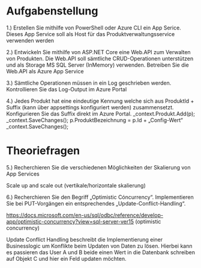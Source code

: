  # Aufgabenstellung
 1.) Erstellen Sie mithilfe von PowerShell oder Azure CLI ein App Serice. Dieses App Service soll als Host für das Produktverwaltungsservice verwenden werden

 2.) Entwickeln Sie mithilfe von ASP.NET Core eine Web.API zum Verwalten von Produkten. Die Web.API soll sämtliche CRUD-Operationen unterstützen und als Storage MS SQL Server (InMemory) verwenden. Betreiben Sie die Web.API als Azure App Service
 
 3.) Sämtliche Operationen müssen in ein Log geschrieben werden. Kontrollieren Sie das Log-Output im Azure Portal

 4.) Jedes Produkt hat eine eindeutige Kennung welche sich aus ProduktId + Suffix (kann über appsettings konfiguriert werden) zusammensetzt. Konfigurieren Sie das Suffix direkt im Azure Portal.
        _context.Produkt.Add(p);
        _context.SaveChanges();
        p.ProduktBezeichnung = p.Id + „Config-Wert“
        _context.SaveChanges();

# Theoriefragen
5.) Recherchieren Sie die verschiedenen Möglichkeiten der Skalierung von App Services

Scale up and scale out (vertikale/horizontale skalierung)

6.) Recherchieren Sie den Begriff „Optimistic Cóncurrency“. Implementieren Sie bei PUT-Vorgängen ein entsprechendes „Update-Conflict-Handling“.

https://docs.microsoft.com/en-us/sql/odbc/reference/develop-app/optimistic-concurrency?view=sql-server-ver15 (optimistic concurrency)

Update Conflict Handling beschreibt die Implementierung einer Businesslogic um Konflikte beim Updaten von Daten zu lösen. Hierbei kann es passieren das User A und B beide einen Wert in die Datenbank schreiben auf Objekt C und hier ein Feld updaten möchten.

